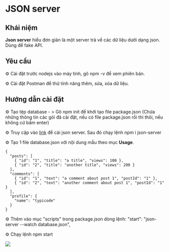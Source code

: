 # JSON server

## Khái niệm

**Json server** hiểu đơn giản là một server trả về các dữ liệu dưới dạng json. Dùng để fake API.

## Yêu cầu

⚙ Cài đặt trước nodejs vào máy tính, gõ npm -v để xem phiên bản.

⚙ Cài đặt Postman để thử tính năng thêm, sửa, xóa dữ liệu.

## Hướng dẫn cài đặt

⚙ Tạo tệp database - > Gõ npm init để khởi tạo file package.json (Chứa những thông tin các gói đã cài đặt, nếu có file package.json rồi thì thôi, nếu không cứ bấm enter)

⚙ Truy cập vào [link](https://www.npmjs.com/package/json-server) để cài json server. Sau đó chạy lệnh npm i json-server

⚙ Tạo 1 file database.json với nội dung mẫu theo mục **Usage**.

```
{
  "posts": [
    { "id": "1", "title": "a title", "views": 100 },
    { "id": "2", "title": "another title", "views": 200 }
  ],
  "comments": [
    { "id": "1", "text": "a comment about post 1", "postId": "1" },
    { "id": "2", "text": "another comment about post 1", "postId": "1" }
  ],
  "profile": {
    "name": "typicode"
  }
}
```

⚙ Thêm vào mục "scripts" trong package.json dòng lệnh: "start": "json-server --watch database.json",

⚙ Chạy lệnh npm start

<p align="start">
  <img src="https://github.com/user-attachments/assets/24b42c39-baac-4114-96c6-d057c17fa491" {height=200px}>
</p>




